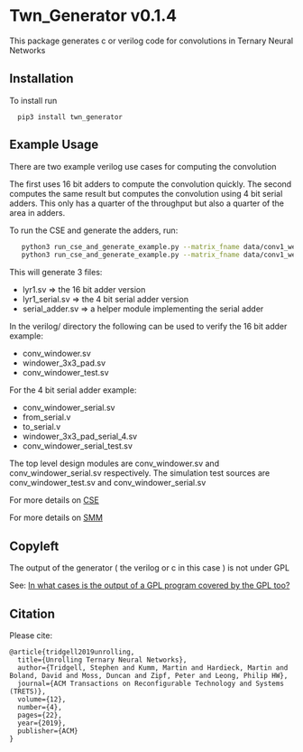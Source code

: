 Twn_Generator v0.1.4
====================

This package generates c or verilog code for convolutions in Ternary Neural Networks

Installation
------------
To install run

```
  pip3 install twn_generator
```

Example Usage
-------------

There are two example verilog use cases for computing the convolution

The first uses 16 bit adders to compute the convolution quickly.
The second computes the same result but computes the convolution using 4 bit serial adders.
This only has a quarter of the throughput but also a quarter of the area in adders.

To run the CSE and generate the adders, run:

```bash
   python3 run_cse_and_generate_example.py --matrix_fname data/conv1_weights.csv --cse_fname data/conv1_tern_op_list.csv --module_name lyr1 --BW_in 16
   python3 run_cse_and_generate_example.py --matrix_fname data/conv1_weights.csv --cse_fname data/conv1_tern_op_list.csv --module_name lyr1_serial --BW_in 4 --serial
```

This will generate 3 files:

 * lyr1.sv => the 16 bit adder version
 * lyr1_serial.sv => the 4 bit serial adder version
 * serial_adder.sv => a helper module implementing the serial adder

In the verilog/ directory the following can be used to verify the 16 bit adder example:

  * conv_windower.sv
  * windower_3x3_pad.sv
  * conv_windower_test.sv

For the 4 bit serial adder example:

  * conv_windower_serial.sv
  * from_serial.v
  * to_serial.v
  * windower_3x3_pad_serial_4.sv
  * conv_windower_serial_test.sv

The top level design modules are conv_windower.sv and conv_windower_serial.sv respectively.
The simulation test sources are conv_windower_test.sv and conv_windower_serial.sv

For more details on [CSE](docs/CSE.md)

For more details on [SMM](docs/SMM.md)

Copyleft
--------

The output of the generator ( the verilog or c in this case ) is not under GPL

See: [In what cases is the output of a GPL program covered by the GPL too?](https://www.gnu.org/licenses/gpl-faq.en.html#WhatCaseIsOutputGPL)

Citation
--------

Please cite:

```
@article{tridgell2019unrolling,
  title={Unrolling Ternary Neural Networks},
  author={Tridgell, Stephen and Kumm, Martin and Hardieck, Martin and Boland, David and Moss, Duncan and Zipf, Peter and Leong, Philip HW},
  journal={ACM Transactions on Reconfigurable Technology and Systems (TRETS)},
  volume={12},
  number={4},
  pages={22},
  year={2019},
  publisher={ACM}
}
```
